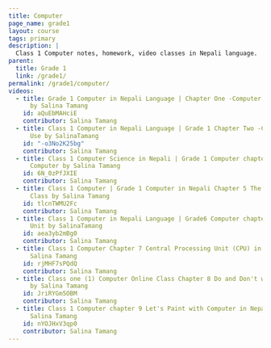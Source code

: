 ```yaml
---
title: Computer
page_name: grade1
layout: course
tags: primary
description: |
  Class 1 Computer notes, homework, video classes in Nepali language.
parent:
  title: Grade 1
  link: /grade1/
permalink: /grade1/computer/
videos:
  - title: Grade 1 Computer in Nepali Language | Chapter One -Computer (A Smart Machine)
      by Salina Tamang
    id: aQuEbMAHciE
    contributor: Salina Tamang
  - title: Class 1 Computer in Nepali Language | Grade 1 Chapter Two -Computer and it's
      Use by SalinaTamang
    id: "-o3No2K25bg"
    contributor: Salina Tamang
  - title: Class 1 Computer Science in Nepali | Grade 1 Computer chapter 3 Parts of
      Computer by Salina Tamang
    id: 6N_0zPfJXIE
    contributor: Salina Tamang
  - title: Class 1 Computer | Grade 1 Computer in Nepali Chapter 5 The Keyboard Online
      Class by Salina Tamang
    id: tlcnTWMU2Fc
    contributor: Salina Tamang
  - title: Class 1 Computer in Nepali Language | Grade6 Computer chapter 6 Monitor-Display
      Unit by SalinaTamang
    id: aea3yb2mBg0
    contributor: Salina Tamang
  - title: Class 1 Computer Chapter 7 Central Processing Unit (CPU) in Nepali by Contributor
      Salina Tamang
    id: rjMHF7sPQdQ
    contributor: Salina Tamang
  - title: Class one (1) Computer Online Class Chapter 8 Do and Don't with Computer
      by Salina Tamang
    id: JriRYGm5OBM
    contributor: Salina Tamang
  - title: Class 1 Computer chapter 9 Let's Paint with Computer in Nepali Language by
      Salina Tamang
    id: nYOJHxV3qp0
    contributor: Salina Tamang
---
```


